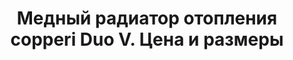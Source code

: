 ---
title: Медный радиатор отопления copperi Duo V. Цена и размеры
description: Купить медный радиатор отопления copperi Duo V в Москве. Цена и размеры.
layout: product
permalink: /catalog/:name

header-color: "#fcf7e3"

model-title: "Duo V"
model-desc: "Передняя панель радиатора изготовлена из двух слоёв разных цветов или материалов. В верхнем слое лазером вырезан рисунок, сквозь который виден нижний слой. Мы можем сделать рисунок по вашему эскизу или предложить свой вариант в нужном стиле."

weight: 40
product: 1
vertical: 1

features:
- "Материал: окрашенная или нержавеющая сталь, медь, латунь"
- "Цвет: любой по RAL"
- "Рисунок любой сложности по вашему эскизу"
- "Матовая или глянцевая окраска"
- "Подключение: боковое или нижнее"

related:
- frame-v
- duo-h
- random-v
---